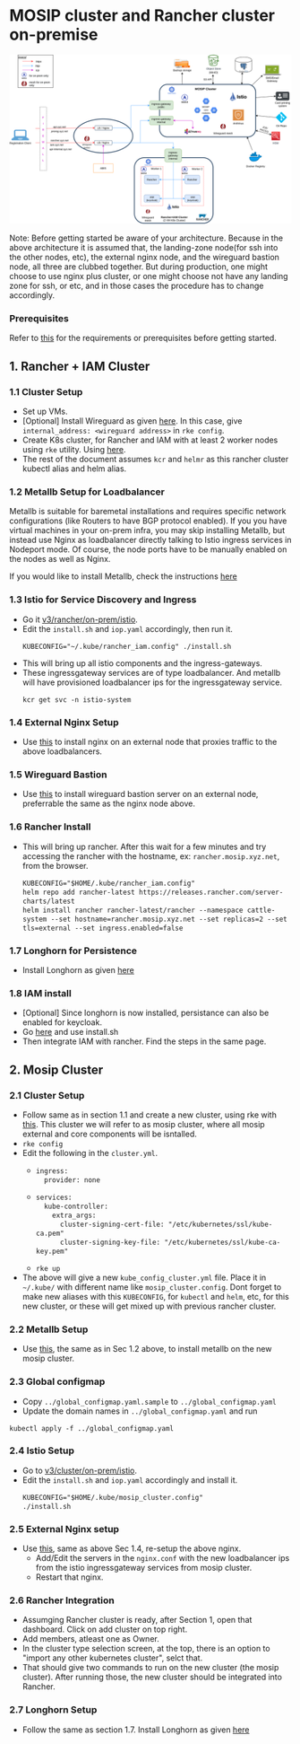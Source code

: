 # MOSIP cluster and Rancher cluster on-premise

![Architecture](../../docs/images/deployment_architecture.png)

Note: Before getting started be aware of your architecture. Because in the above architecture it is assumed that, the landing-zone node(for ssh into the other nodes, etc), the external nginx node, and the wireguard bastion node, all three are clubbed together. But during production, one might choose to use nginx plus cluster, or one might choose not have any landing zone for ssh, or etc, and in those cases the procedure has to change accordingly.

### Prerequisites

Refer to [this](./requirements.md) for the requirements or prerequisites before getting started.

## 1. Rancher + IAM Cluster

### 1.1 Cluster Setup
* Set up VMs.
* [Optional] Install Wireguard as given [here](wireguard-mesh/README.md). In this case, give `internal_address: <wireguard address>` in `rke config`.
* Create K8s cluster, for Rancher and IAM with at least 2 worker nodes using `rke` utility. Using [here](../../docs/rke-setup.md).
* The rest of the document assumes `kcr` and `helmr` as this rancher cluster kubectl alias and helm alias.

### 1.2 Metallb Setup for Loadbalancer

Metallb is suitable for baremetal installations and requires specific network configurations (like Routers to have BGP protocol enabled).  If you you have virtual machines in your on-prem infra, you may skip installing Metallb, but instead use Nginx as loadbalancer directly talking to Istio ingress services in Nodeport mode.  Of course, the node ports have to be manually enabled on the nodes as well as Nginx.  

If you would like to install Metallb, check the instructions [here](./metallb/)

### 1.3 Istio for Service Discovery and Ingress

* Go it [v3/rancher/on-prem/istio](../../rancher/on-prem/istio).
* Edit the `install.sh` and `iop.yaml` accordingly, then run it.
  ```
  KUBECONFIG="~/.kube/rancher_iam.config" ./install.sh
  ```
* This will bring up all istio components and the ingress-gateways.
* These ingressgateway services are of type loadbalancer. And metallb will have provisioned loadbalancer ips for the ingressgateway service.
  ```
  kcr get svc -n istio-system
  ```


### 1.4 External Nginx Setup

* Use [this](./nginx/) to install nginx on an external node that proxies traffic to the above loadbalancers.

### 1.5 Wireguard Bastion

* Use [this](../../docs/wireguard_bastion.md) to install wireguard bastion server on an external node, preferrable the same as the nginx node above.

### 1.6 Rancher Install

* This will bring up rancher. After this wait for a few minutes and try accessing the rancher with the hostname, ex: `rancher.mosip.xyz.net`, from the browser.
  ```
  KUBECONFIG="$HOME/.kube/rancher_iam.config"
  helm repo add rancher-latest https://releases.rancher.com/server-charts/latest
  helm install rancher rancher-latest/rancher --namespace cattle-system --set hostname=rancher.mosip.xyz.net --set replicas=2 --set tls=external --set ingress.enabled=false
  ```

### 1.7 Longhorn for Persistence

* Install Longhorn as given [here](../longhorn/README.md)

### 1.8 IAM install

* [Optional] Since longhorn is now installed, persistance can also be enabled for keycloak.
* Go [here](../../external/iam) and use install.sh
* Then integrate IAM with rancher. Find the steps in the same page.

## 2. Mosip Cluster

### 2.1 Cluster Setup

* Follow same as in section 1.1 and create a new cluster, using rke with [this](../../docs/rke-setup.md). This cluster we will refer to as mosip cluster, where all mosip external and core components will be isntalled.
* `rke config`
* Edit the following in the `cluster.yml`.
  * ```
    ingress:
      provider: none
    ```
  * ```
    services:
      kube-controller:
        extra_args:
          cluster-signing-cert-file: "/etc/kubernetes/ssl/kube-ca.pem"
          cluster-signing-key-file: "/etc/kubernetes/ssl/kube-ca-key.pem"
    ```
  * `rke up`
* The above will give a new `kube_config_cluster.yml` file. Place it in `~/.kube/` with different name like `mosip_cluster.config`. Dont forget to make new aliases with this `KUBECONFIG`, for `kubectl` and `helm`, etc, for this new cluster, or these will get mixed up with previous rancher cluster.

### 2.2 Metallb Setup

* Use [this](./metallb/), the same as in Sec 1.2 above, to install metallb on the new mosip cluster.

### 2.3 Global configmap

* Copy `../global_configmap.yaml.sample` to `../global_configmap.yaml`  
* Update the domain names in `../global_configmap.yaml` and run
```
kubectl apply -f ../global_configmap.yaml
```

### 2.4 Istio Setup

* Go to [v3/cluster/on-prem/istio](./istio/).
* Edit the `install.sh` and `iop.yaml` accordingly and install it.
  ```
  KUBECONFIG="$HOME/.kube/mosip_cluster.config"
  ./install.sh
  ```

### 2.5 External Nginx setup

* Use [this](./nginx/), same as above Sec 1.4, re-setup the above nginx.
  * Add/Edit the servers in the `nginx.conf` with the new loadbalancer ips from the istio ingressgateway services from mosip cluster.
  * Restart that nginx.

### 2.6 Rancher Integration

* Assumging Rancher cluster is ready, after Section 1, open that dashboard. Click on add cluster on top right.
* Add members, atleast one as Owner.
* In the cluster type selection screen, at the top, there is an option to "import any other kubernetes cluster", selct that.
* That should give two commands to run on the new cluster (the mosip cluster). After running those, the new cluster should be integrated into Rancher.

### 2.7 Longhorn Setup

* Follow the same as section 1.7. Install Longhorn as given [here](../longhorn/README.md)
